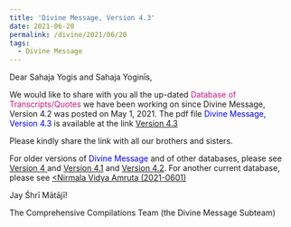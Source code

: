 ```yaml
---
title: 'Divine Message, Version 4.3'
date: 2021-06-20
permalink: /divine/2021/06/20
tags:
  - Divine Message
---
```


<p>
Dear Sahaja Yogis and Sahaja Yoginīs,  
</p>

We would like to share with you all the up-dated <font color="mediumvioletred">Database of Transcripts/Quotes</font> we have been working on since Divine Message, Version 4.2 was posted on May 1, 2021. The pdf file <font color="blue">Divine Message, Version 4.3</font> is available at the link
<a href="https://drive.google.com/file/d/1gXlyz_iYbPiZBVJS9cdGvOViKnK5QGS4/view?usp=sharing">Version 4.3</a>

<p>
Please kindly share the link with all our brothers and sisters. 
</p>

For older versions of <font color="blue">Divine Message</font> and of other databases, please see <a href="https://seven-teams.github.io/divine/2021/01/10"> Version 4 </a> and <a href="https://seven-teams.github.io/divine/2021/03/07"> Version 4.1</a> and <a href="https://seven-teams.github.io/divine/2021/05/01"> Version 4.2</a>. For another current database, please see <a href="https://drive.google.com/file/d/1Db5MlW5PJFdrFLZeT4bU96s8tKRNstdM/view?usp=sharing"><Nirmala Vidya Amruta (2021-0601)</a>

Jay Śhrī Mātājī!

The Comprehensive Compilations Team (the Divine Message Subteam)